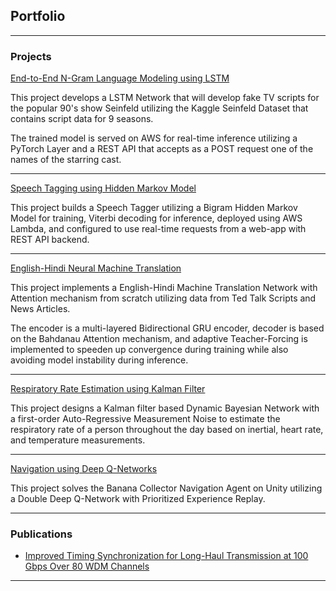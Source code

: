 ## Portfolio

---

### Projects 

[End-to-End N-Gram Language Modeling using LSTM](https://htmlpreview.github.io/?https://github.com/bhargavsaidasari/text_generation_webapp/blob/master/index.html)

This project develops a LSTM Network that will develop fake TV scripts for the popular 90's show Seinfeld utilizing the Kaggle Seinfeld Dataset that contains script data for 9 seasons.
<br>

The trained model is served on AWS for real-time inference utilizing a PyTorch Layer and a REST API that accepts as a POST request one of the names of the starring cast.  

---
[Speech Tagging using Hidden Markov Model](https://htmlpreview.github.io/?https://github.com/bhargavsaidasari/Speech-Tagging-Web-App/blob/master/index.html)

This project builds a Speech Tagger utilizing a Bigram Hidden Markov Model for training, Viterbi decoding for inference, deployed using AWS Lambda, and configured to use real-time requests from a web-app with REST API backend. 

---

[English-Hindi Neural Machine Translation]()

This project implements a English-Hindi Machine Translation Network with Attention mechanism from scratch utilizing data from Ted Talk Scripts and News Articles.

The encoder is a multi-layered Bidirectional GRU encoder, decoder is based on the Bahdanau Attention mechanism, and adaptive Teacher-Forcing is implemented to speeden up convergence during training while also avoiding model instability during inference.

---

[Respiratory Rate Estimation using Kalman Filter]()

This project designs a Kalman filter based Dynamic Bayesian Network with a first-order Auto-Regressive Measurement Noise to estimate the respiratory rate of a person throughout the day based on inertial, heart rate, and temperature measurements.

---

[Navigation using Deep Q-Networks]()

This project solves the Banana Collector Navigation Agent on Unity utilizing a Double Deep Q-Network with Prioritized Experience Replay.

---

### Publications

- [Improved Timing Synchronization for Long-Haul Transmission at 100 Gbps Over 80 WDM Channels](https://www.osapublishing.org/abstract.cfm?uri=Photonics-2016-Tu2G.4)

---
